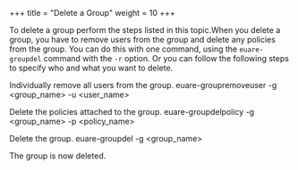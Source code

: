 +++
title = "Delete a Group"
weight = 10
+++

To delete a group perform the steps listed in this topic.When you delete a group, you have to remove users from the group and delete any policies from the group. You can do this with one command, using the `euare-groupdel` command with the `-r` option. Or you can follow the following steps to specify who and what you want to delete. 

Individually remove all users from the group. 
    euare-groupremoveuser -g <group_name> -u <user_name>

Delete the policies attached to the group. 
    euare-groupdelpolicy -g <group_name> -p <policy_name>

Delete the group. 
    euare-groupdel -g <group_name>

The group is now deleted. 